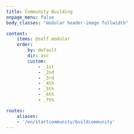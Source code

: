 ```yaml
---
title: Community Building
onpage_menu: false
body_classes: "modular header-image fullwidth"

content:
    items: @self.modular
    order:
        by: default
        dir: asc
        custom:
            - _1st
            - _2nd
            - _3rd
            - _4th
            - _5th
            - _6th
            - _7th

routes:
    aliases:
    - '/en/startcommunity/buildcommunity'
---
```

